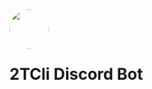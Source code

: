 # <img width=70 height=70 style="border-radius: 50%; align: center;" src="https://cdn.discordapp.com/avatars/845207738690437191/e22ed888457430485349304082bdfbd7.png?size=1024" /> <p>2TCli Discord Bot
